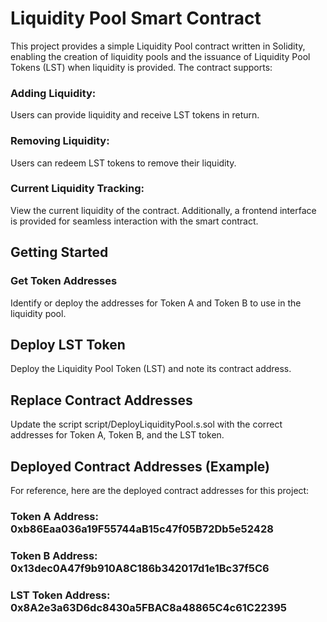 # Liquidity Pool Smart Contract
This project provides a simple Liquidity Pool contract written in Solidity, enabling the creation of liquidity pools and the issuance of Liquidity Pool Tokens (LST) when liquidity is provided. The contract supports:

### Adding Liquidity: 
Users can provide liquidity and receive LST tokens in return.
### Removing Liquidity: 
Users can redeem LST tokens to remove their liquidity.
### Current Liquidity Tracking: 
View the current liquidity of the contract.
Additionally, a frontend interface is provided for seamless interaction with the smart contract.

## Getting Started
### Get Token Addresses
Identify or deploy the addresses for Token A and Token B to use in the liquidity pool.

## Deploy LST Token
Deploy the Liquidity Pool Token (LST) and note its contract address.

## Replace Contract Addresses
Update the script script/DeployLiquidityPool.s.sol with the correct addresses for Token A, Token B, and the LST token.

## Deployed Contract Addresses (Example)
For reference, here are the deployed contract addresses for this project:

### Token A Address: 0xb86Eaa036a19F55744aB15c47f05B72Db5e52428
### Token B Address: 0x13dec0A47f9b910A8C186b342017d1e1Bc37f5C6
### LST Token Address: 0x8A2e3a63D6dc8430a5FBAC8a48865C4c61C22395
